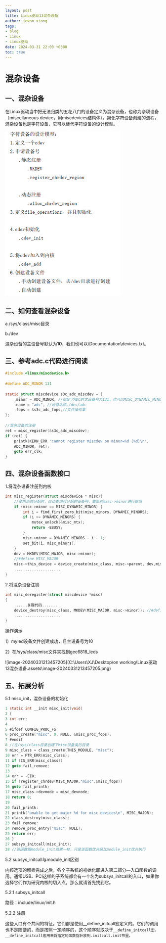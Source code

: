```yaml
---
layout: post
title: Linux驱动13混杂设备
author: jevon xiong
tags:
- blog
- Linux
- Linux驱动
date: 2024-03-31 22:00 +0800
toc: true
---
```

# 混杂设备

## 一、混杂设备

在Linux驱动当中把无法归类的五花八门的设备定义为混杂设备，也称为杂项设备（miscellaneous device，用miscdevices结构体），简化字符设备创建的流程，混杂设备也是字符设备，它可以替代字符设备的设计模型。

![image-20240331212050583](https://github.com/Jevon-Xiong/Jevon-Xiong.github.io/raw/master/_picture/image-20240331212050583.png)

## 二、如何查看混杂设备

a./sys/class/misc目录

b./dev

混杂设备的主设备号默认为**10**，我们也可以\Documentation\devices.txt。

## 三、参考adc.c代码进行阅读

```c
#include <linux/miscdevice.h>

#define ADC_MINOR 131

static struct miscdevice s3c_adc_miscdev = {
    .minor = ADC_MINOR, //指定了ADC的次设备号为131，也可以MISC_DYNAMIC_MINOR,动态分配次设备号
    .name = "adc", //设备名称,/dev/adc
    .fops = &s3c_adc_fops,//文件操作集
};

//混杂设备的注册
ret = misc_register(&s3c_adc_miscdev);
if (ret) {
    printk(KERN_ERR "cannot register miscdev on minor=%d (%d)\n",
    ADC_MINOR, ret);
    goto err_clk;
}
```

## 四、混杂设备函数接口

1.将混杂设备注册到内核

```c
int misc_register(struct miscdevice * misc){
    //使用动态分配时，自动查询可分配的设备号，重新对misc->minor进行赋值
    if (misc->minor == MISC_DYNAMIC_MINOR) {
        int i = find_first_zero_bit(misc_minors, DYNAMIC_MINORS);
        if (i >= DYNAMIC_MINORS) {
            mutex_unlock(&misc_mtx);
            return -EBUSY;
        }
        misc->minor = DYNAMIC_MINORS - i - 1;
        set_bit(i, misc_minors);
    }
    dev = MKDEV(MISC_MAJOR, misc->minor);
    //#define MISC_MAJOR
    misc->this_device = device_create(misc_class, misc->parent, dev,misc, "%s", misc->name);
    .....................
}

```

2.将混杂设备注销

```c
int misc_deregister(struct miscdevice *misc)
{
    ......关键代码.......
    device_destroy(misc_class, MKDEV(MISC_MAJOR, misc->minor)); //#define MISC_MAJOR    
    .....................
}
```

操作演示

1）myled设备文件创建成功，且主设备号为10

2）在/sys/class/misc文件夹找到gec6818_leds

![image-20240331213457205](C:\Users\XJ\Desktop\on working\Linux驱动13混杂设备.assets\image-20240331213457205.png)

## 五、拓展分析

5.1 misc_init，混杂设备的初始化

```c
1 static int __init misc_init(void)
2 {
3 int err;
4
5 #ifdef CONFIG_PROC_FS
6 proc_create("misc", 0, NULL, &misc_proc_fops);
7 #endif
8 //在/sys/class目录创建下misc设备类的目录
9 misc_class = class_create(THIS_MODULE, "misc");
10 err = PTR_ERR(misc_class);
11 if (IS_ERR(misc_class))
12 goto fail_remove;
13
14 err = -EIO;
15 if (register_chrdev(MISC_MAJOR,"misc",&misc_fops))
16 goto fail_printk;
17 misc_class->devnode = misc_devnode;
18 return 0;
19
20 fail_printk:
21 printk("unable to get major %d for misc devices\n", MISC_MAJOR);
22 class_destroy(misc_class);
23 fail_remove:
24 remove_proc_entry("misc", NULL);
25 return err;
26 }
27 subsys_initcall(misc_init);
28 //该函数跟module_init效果一样，只是该函数优先级比module_init优先执行
```

5.2 subsys_initcall与module_init区别

内核选项的解析完成之后，各个子系统的初始化即进入第二部分—入口函数的调用。通常USB、PCI这样的子系统都会有一个名为subsys_initcall的入口，如果你选择它们作为研究内核的切入点，那么就请首先找到它。

5.2.1 subsys_initcall

路径：include/linux/init.h

5.2.2 注册

这些入口有个共同的特征，它们都是使用__define_initcall宏定义的。它们的调用也不是随便的，而是按照一定顺序的，这个顺序就取决于`__define_initcall宏。__define_initcall宏用来将指定的函数指针放到.initcall.init节里。`